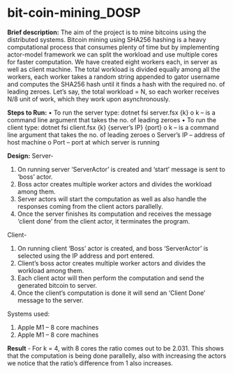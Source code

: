 # bit-coin-mining_DOSP

**Brief description:**
The aim of the project is to mine bitcoins using the distributed systems. Bitcoin mining using SHA256 hashing is a heavy computational process that consumes plenty of time but by implementing actor-model framework we can split the workload and use multiple cores for faster computation. 
We have created eight workers each, in server as well as client machine. The total workload is divided equally among all the workers, each worker takes a           random string appended to gator username and computes the SHA256 hash until it finds a hash with the required no. of leading zeroes. Let’s say, the total           workload = N, so each worker receives N/8 unit of work, which they work upon asynchronously. 

**Steps to Run:**
•	To run the server type: dotnet fsi server.fsx {k}
o	k – is a command line argument that takes the no. of leading zeroes
•	To run the client type: dotnet fsi client.fsx {k} {server’s IP} {port}
o	k – is a command line argument that takes the no. of leading zeroes
o	Server’s IP – address of host machine
o	Port – port at which server is running

**Design:**
Server-
1.	On running server ‘ServerActor’ is created and ‘start’ message is sent to ‘boss’ actor.
2.	Boss actor creates multiple worker actors and divides the workload among them.
3.	Server actors will start the computation as well as also handle the responses coming from the client actors parallelly.
4.	Once the server finishes its computation and receives the message ‘client done’ from the client actor, it terminates the program.

Client-
1.	On running client ‘Boss’ actor is created, and boss ‘ServerActor’ is selected using the IP address and port entered.
2.	Client’s boss actor creates multiple worker actors and divides the workload among them.
3.	Each client actor will then perform the computation and send the generated bitcoin to server.
4.	Once the client’s computation is done it will send an ‘Client Done’ message to the server.

Systems used:
1.	Apple M1 – 8 core machines
2.	Apple M1 – 8 core machines


**Result** - For k = 4, with 8 cores the ratio comes out to be 2.031. This shows that the computation is being done parallelly, also with increasing the actors we notice that the ratio’s difference from 1 also increases. 

